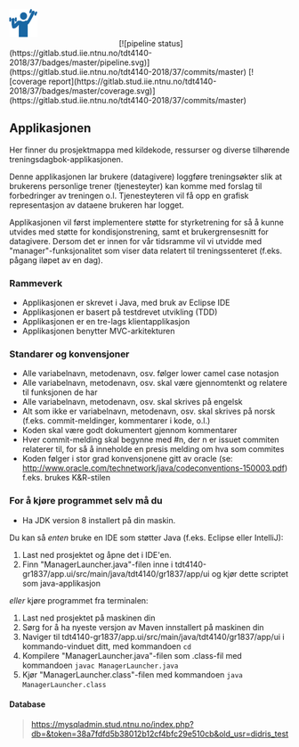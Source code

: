 <img src="/tdt4140-gr1837/app.ui/Images/Div/icon.png" width="50" height="50" />
&nbsp;&nbsp;&nbsp;&nbsp;&nbsp;&nbsp;&nbsp;&nbsp;&nbsp;&nbsp;&nbsp;&nbsp;&nbsp;&nbsp;&nbsp;&nbsp;&nbsp;&nbsp;&nbsp;
&nbsp;&nbsp;&nbsp;&nbsp;&nbsp;&nbsp;&nbsp;&nbsp;&nbsp;&nbsp;&nbsp;&nbsp;&nbsp;&nbsp;&nbsp;&nbsp;&nbsp;&nbsp;&nbsp;
&nbsp;&nbsp;&nbsp;&nbsp;&nbsp;&nbsp;&nbsp;&nbsp;&nbsp;&nbsp;&nbsp;&nbsp;&nbsp;&nbsp;&nbsp;&nbsp;&nbsp;&nbsp;&nbsp;
&nbsp;&nbsp;&nbsp;&nbsp;&nbsp;&nbsp;&nbsp;&nbsp;&nbsp;&nbsp;&nbsp;&nbsp;&nbsp;&nbsp;&nbsp;&nbsp;&nbsp;&nbsp;&nbsp;
&nbsp;&nbsp;&nbsp;&nbsp;&nbsp;&nbsp;&nbsp;&nbsp;&nbsp;&nbsp;&nbsp;&nbsp;&nbsp;&nbsp;&nbsp;&nbsp;&nbsp;&nbsp;&nbsp;
&nbsp;&nbsp;&nbsp;&nbsp;&nbsp;&nbsp;&nbsp;&nbsp;&nbsp;&nbsp;&nbsp;&nbsp;&nbsp;&nbsp;&nbsp;&nbsp;&nbsp;&nbsp;&nbsp;
&nbsp;&nbsp;&nbsp;&nbsp;&nbsp;&nbsp;&nbsp;&nbsp;&nbsp;&nbsp;&nbsp;&nbsp;&nbsp;&nbsp;&nbsp;&nbsp;&nbsp;&nbsp;&nbsp;
&nbsp;&nbsp;&nbsp;&nbsp;&nbsp;&nbsp;&nbsp;&nbsp;&nbsp;
[![pipeline status](https://gitlab.stud.iie.ntnu.no/tdt4140-2018/37/badges/master/pipeline.svg)](https://gitlab.stud.iie.ntnu.no/tdt4140-2018/37/commits/master)
[![coverage report](https://gitlab.stud.iie.ntnu.no/tdt4140-2018/37/badges/master/coverage.svg)](https://gitlab.stud.iie.ntnu.no/tdt4140-2018/37/commits/master)

## Applikasjonen
Her finner du prosjektmappa med kildekode, ressurser og diverse tilhørende treningsdagbok-applikasjonen. 

Denne applikasjonen lar brukere (datagivere) loggføre treningsøkter slik at brukerens personlige trener (tjenesteyter) 
kan komme med forslag til forbedringer av treningen o.l.
Tjenesteyteren vil få opp en grafisk representasjon av dataene brukeren har logget.

Applikasjonen vil først implementere støtte for styrketrening for så å kunne utvides med støtte for kondisjonstrening, samt et brukergrensesnitt for datagivere. 
Dersom det er innen for vår tidsramme vil vi utvidde med "manager"-funksjonalitet som viser data relatert til treningssenteret (f.eks. pågang iløpet av en dag).

### Rammeverk
- Applikasjonen er skrevet i Java, med bruk av Eclipse IDE
- Applikasjonen er basert på testdrevet utvikling (TDD)
- Applikasjonen er en tre-lags klientapplikasjon
- Applikasjonen benytter MVC-arkitekturen

### Standarer og konvensjoner
- Alle variabelnavn, metodenavn, osv. følger lower camel case notasjon
- Alle variabelnavn, metodenavn, osv. skal være gjennomtenkt og relatere til funksjonen de har
- Alle variabelnavn, metodenavn, osv. skal skrives på engelsk
- Alt som ikke er variabelnavn, metodenavn, osv. skal skrives på norsk (f.eks. commit-meldinger, kommentarer i kode, o.l.) 
- Koden skal være godt dokumentert gjennom kommentarer
- Hver commit-melding skal begynne med #n, der n er issuet commiten relaterer til, 
    for så å inneholde en presis melding om hva som commites
- Koden følger i stor grad konvensjonene gitt av oracle (se: http://www.oracle.com/technetwork/java/codeconventions-150003.pdf)
    f.eks. brukes K&R-stilen


### For å kjøre programmet selv må du
- Ha JDK version 8 installert på din maskin. <br />

Du kan så *enten* bruke en IDE som støtter Java (f.eks. Eclipse eller IntelliJ): 
1. Last ned prosjektet og åpne det i IDE'en. 
2. Finn "ManagerLauncher.java"-filen inne i tdt4140-gr1837/app.ui/src/main/java/tdt4140/gr1837/app/ui og kjør dette scriptet som java-applikasjon

*eller* kjøre programmet fra terminalen: 
1. Last ned prosjektet på maskinen din 
2. Sørg for å ha nyeste versjon av Maven innstallert på maskinen din
3. Naviger til tdt4140-gr1837/app.ui/src/main/java/tdt4140/gr1837/app/ui i kommando-vinduet ditt, med kommandoen ```cd```
4. Kompilere "ManagerLauncher.java"-filen som .class-fil med kommandoen  ```javac ManagerLauncher.java```
5. Kjør "ManagerLauncher.class"-filen med kommandoen ```java ManagerLauncher.class```


#### Database 
> https://mysqladmin.stud.ntnu.no/index.php?db=&token=38a7fdfd5b38012b12cf4bfc29e510cb&old_usr=didris_test


